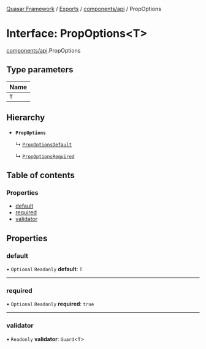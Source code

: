 [Quasar Framework](../index.md) / [Exports](../modules.md) / [components/api](../modules/components_api.md) / PropOptions

# Interface: PropOptions<T\>

[components/api](../modules/components_api.md).PropOptions

## Type parameters

| Name |
| :------ |
| `T` |

## Hierarchy

- **`PropOptions`**

  ↳ [`PropOptionsDefault`](components_api.PropOptionsDefault.md)

  ↳ [`PropOptionsRequired`](components_api.PropOptionsRequired.md)

## Table of contents

### Properties

- [default](components_api.PropOptions.md#default)
- [required](components_api.PropOptions.md#required)
- [validator](components_api.PropOptions.md#validator)

## Properties

### default

• `Optional` `Readonly` **default**: `T`

___

### required

• `Optional` `Readonly` **required**: ``true``

___

### validator

• `Readonly` **validator**: `Guard`<`T`\>
